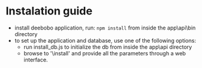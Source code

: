 # Instalation guide

- install deebobo application, run: `npm install` from inside the app\api\bin directory
- to set up the application and database, use one of the following options:
	- run install_db.js to initialize the db from inside the app\api directory
	- browse to '\install' and provide all the parameters through a web interface.